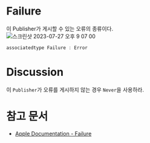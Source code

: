 # Failure
이 Publisher가 게시할 수 있는 오류의 종류이다. 
![스크린샷 2023-07-27 오후 9 07 00](https://github.com/jsa0224/somdokki-study/assets/94514250/1ce70e0f-aa60-4c3a-9b0a-f5a4b008bf36)

```swift
associatedtype Failure : Error
```

# Discussion

이 `Publisher`가 오류를 게시하지 않는 경우 `Never`을 사용하라. 

# 참고 문서
- [Apple Documentation - Failure](https://developer.apple.com/documentation/combine/publisher/failure)
